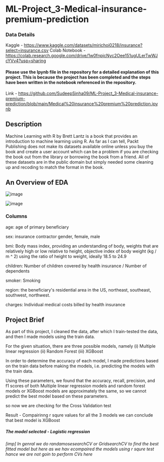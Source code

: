 # ML-Project_3-Medical-insurance-premium-prediction
### Data Details 

  Kaggle - https://www.kaggle.com/datasets/mirichoi0218/insurance?select=insurance.csv
  Colab Notebook - https://colab.research.google.com/drive/1w0fnpjcNyc2Oee151ugULerTwWJcYVv4?usp=sharing
  
#### Please use the Ipynb file in the repository for a detailed explanation of this project. This is because the project has been completed and the steps have been written in the notebook referenced in the repository.
Link - https://github.com/SudeepSinha09/ML-Project_3-Medical-insurance-premium-prediction/blob/main/Medical%20insurance%20premium%20prediction.ipynb

## Description

Machine Learning with R by Brett Lantz is a book that provides an introduction to machine learning using R. As far as I can tell, Packt Publishing does not make its datasets available online unless you buy the book and create a user account which can be a problem if you are checking the book out from the library or borrowing the book from a friend. All of these datasets are in the public domain but simply needed some cleaning up and recoding to match the format in the book.

## An Overview of EDA

![image](https://user-images.githubusercontent.com/93086122/208367286-dd672749-bbe4-430c-a551-ebac63d93a6e.png)

![image](https://user-images.githubusercontent.com/93086122/208367322-9a21fc38-3cf8-4f39-9717-23409a004753.png)

### Columns

age: age of primary beneficiary

sex: insurance contractor gender, female, male

bmi: Body mass index, providing an understanding of body, weights that are relatively high or low relative to height,
objective index of body weight (kg / m ^ 2) using the ratio of height to weight, ideally 18.5 to 24.9

children: Number of children covered by health insurance / Number of dependents

smoker: Smoking

region: the beneficiary's residential area in the US, northeast, southeast, southwest, northwest.

charges: Individual medical costs billed by health insurance

## Project Brief

As part of this project, I cleaned the data, after which I train-tested the data, and then I made models using the train data.

For the given situation, there are three possible models, namely (i) Multiple linear regression (ii) Random Forest (iii) XGBoost

In order to determine the accuracy of each model, I made predictions based on the train data before making the models, i.e. predicting the models with the train data.

Using these parameters, we found that the accuracy, recall, precision, and f1 scores of both Multiple linear regression models and random forest models or XGBoost models are approximately the same, so we cannot predict the best model based on these parameters.

so now we are checking for the Cross Validation test

Result - Compairinng r squre values for all the 3 models we can conclude that best model is XGBoost

##### The model selected - Logistic regression

###### [imp] In genral we do randamosesearchCV or GridsearchCV to find the best fitted model but here as we hav ecompaired the models using r squre test hance we are not goin to perform CVs here
